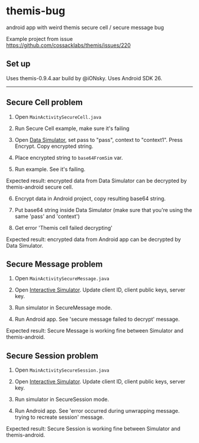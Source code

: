 # themis-bug
android app with weird themis secure cell / secure message bug


Example project from issue https://github.com/cossacklabs/themis/issues/220

## Set up

Uses themis-0.9.4.aar build by @iONsky.
Uses Android SDK 26.


------------------------------------------------------------

## Secure Cell problem

1. Open `MainActivitySecureCell.java`

2. Run Secure Cell example, make sure it's failing

3. Open [Data Simulator](https://themis.cossacklabs.com/data-simulator/cell/), set pass to "pass", context to "context1". Press Encrypt. Copy encrypted string.

4. Place encrypted string to `base64FromSim` var.

5. Run example. See it's failing.

Expected result: encrypted data from Data Simulator can be decrypted by themis-android secure cell.

6. Encrypt data in Android project, copy resulting base64 string. 

7. Put base64 string inside Data Simulator (make sure that you're using the same 'pass' and 'context')

8. Get error 'Themis cell failed decrypting'

Expected result: encrypted data from Android app can be decrypted by Data Simulator.


## Secure Message problem

1. Open `MainActivitySecureMessage.java`

2. Open [Interactive Simulator](https://themis.cossacklabs.com/interactive-simulator/setup/#). Update client ID, client public keys, server key.

4. Run simulator in SecureMessage mode.

5. Run Android app. See 'secure message failed to decrypt' message.
 
Expected result: Secure Message is working fine between Simulator and themis-android.


## Secure Session problem

1. Open `MainActivitySecureSession.java`

2. Open [Interactive Simulator](https://themis.cossacklabs.com/interactive-simulator/setup/#). Update client ID, client public keys, server key.

4. Run simulator in SecureSession mode.

5. Run Android app. See 'error occurred during unwrapping message. trying to recreate session' message.
 
Expected result: Secure Session is working fine between Simulator and themis-android.

